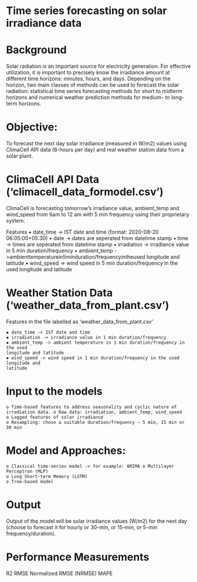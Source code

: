 # Time series forecasting on solar irradiance data

# Background
Solar radiation is an important source for electricity generation. For effective utilization, it is important to precisely know the irradiance amount at different time horizons: minutes, hours, and days. Depending on the horizon, two main classes of methods can be used to forecast the solar radiation: statistical time series forecasting methods for short to midterm horizons and numerical weather prediction methods for medium- to long-term horizons.

# Objective: 
To forecast the next day solar irradiance (measured in W/m2) values using ClimaCell API data (6-hours per day) and real weather station data from a solar plant.

# ClimaCell API Data (‘climacell_data_formodel.csv’)

ClimaCell is forecasting tomorrow’s irradiance value, ambient_temp and wind_speed from 6am to 12 am with 5 min frequency using their proprietary system.

Features
      ▪ date_time -> IST date and time (format: 2020-08-20 06:05:00+05:30)
      ▪ date -> dates are seperated from datetime stamp
      ▪ time -> times are seperated from datetime stamp
      ▪ irradiation -> irradiance value in 5 min duration/frequency
      ▪ ambient_temp ->ambienttemperaturein5minduration/frequencyintheused
      longitude and latitude
      ▪ wind_speed -> wind speed in 5 min duration/frequency in the used longitude and
      latitude

# Weather Station Data (‘weather_data_from_plant.csv’)
  Features in the file labelled as ‘weather_data_from_plant.csv’
  
    ▪ date_time -> IST date and time
    ▪ irradiation -> irradiance value in 1 min duration/frequency
    ▪ ambient_temp -> ambient temperature in 1 min duration/frequency in the used
    longitude and latitude
    ▪ wind_speed -> wind speed in 1 min duration/frequency in the used longitude and
    latitude
    
    
# Input to the models 
    o Time-based features to address seasonality and cyclic nature of irradiation data. o Raw data: irradiation, ambient_temp, wind_speed
    o Lagged features of solar irradiance
    o Resampling: chose a suitable duration/frequency – 5 min, 15 min or 30 min

# Model and Approaches:
    o Classical time-series model -> for example: ARIMA o Multilayer Perceptron (MLP)
    o Long Short-term Memory (LSTM)
    o Tree-based model 
    
# Output
Output of the model will be solar irradiance values (W/m2) for the next day (choose to forecast it for hourly or 30-min, or 15-min, or 5-min    frequency/duration).

# Performance Measurements
  R2
  RMSE
  Normalized RMSE (NRMSE)
  MAPE
